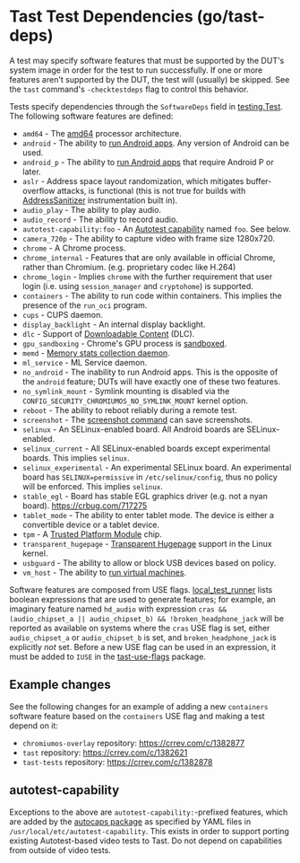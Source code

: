 # Tast Test Dependencies (go/tast-deps)

A test may specify software features that must be supported by the DUT's system
image in order for the test to run successfully. If one or more features aren't
supported by the DUT, the test will (usually) be skipped. See the `tast`
command's `-checktestdeps` flag to control this behavior.

Tests specify dependencies through the `SoftwareDeps` field in [testing.Test].
The following software features are defined:

*   `amd64` - The [amd64] processor architecture.
*   `android` - The ability to [run Android apps]. Any version of Android can be
    used.
*   `android_p` - The ability to [run Android apps] that require Android P or
    later.
*   `aslr` - Address space layout randomization, which mitigates buffer-overflow
    attacks, is functional (this is not true for builds with [AddressSanitizer]
    instrumentation built in).
*   `audio_play` - The ability to play audio.
*   `audio_record` - The ability to record audio.
*   `autotest-capability:foo` - An [Autotest capability] named `foo`. See below.
*   `camera_720p` - The ability to capture video with frame size 1280x720.
*   `chrome` - A Chrome process.
*   `chrome_internal` - Features that are only available in official Chrome,
    rather than Chromium. (e.g. proprietary codec like H.264)
*   `chrome_login` - Implies `chrome` with the further requirement that user
    login (i.e. using `session_manager` and `cryptohome`) is supported.
*   `containers` - The ability to run code within containers. This implies the
    presence of the `run_oci` program.
*   `cups` - CUPS daemon.
*   `display_backlight` - An internal display backlight.
*   `dlc` - Support of [Downloadable Content] (DLC).
*   `gpu_sandboxing` - Chrome's GPU process is [sandboxed].
*   `memd` - [Memory stats collection daemon].
*   `ml_service` - ML Service daemon.
*   `no_android` - The inability to run Android apps. This is the opposite of
    the `android` feature; DUTs will have exactly one of these two features.
*   `no_symlink_mount` - Symlink mounting is disabled via the
    `CONFIG_SECURITY_CHROMIUMOS_NO_SYMLINK_MOUNT` kernel option.
*   `reboot` - The ability to reboot reliably during a remote test.
*   `screenshot` - The [screenshot command] can save screenshots.
*   `selinux` - An SELinux-enabled board. All Android boards are
    SELinux-enabled.
*   `selinux_current` - All SELinux-enabled boards except experimental boards.
    This implies `selinux`.
*   `selinux_experimental` - An experimental SELinux board. An experimental
    board has `SELINUX=permissive` in `/etc/selinux/config`, thus no policy
    will be enforced. This implies `selinux`.
*   `stable_egl` - Board has stable EGL graphics driver (e.g. not a nyan board).
    https://crbug.com/717275
*   `tablet_mode` - The ability to enter tablet mode. The device is either
    a convertible device or a tablet device.
*   `tpm` - A [Trusted Platform Module] chip.
*   `transparent_hugepage` - [Transparent Hugepage] support in the Linux kernel.
*   `usbguard` - The ability to allow or block USB devices based on policy.
*   `vm_host` - The ability to [run virtual machines].

Software features are composed from USE flags. [local_test_runner] lists boolean
expressions that are used to generate features; for example, an imaginary
feature named `hd_audio` with expression `cras && (audio_chipset_a ||
audio_chipset_b) && !broken_headphone_jack` will be reported as available on
systems where the `cras` USE flag is set, either `audio_chipset_a` or
`audio_chipset_b` is set, and `broken_headphone_jack` is explicitly *not* set.
Before a new USE flag can be used in an expression, it must be added to `IUSE`
in the [tast-use-flags] package.

## Example changes

See the following changes for an example of adding a new `containers` software
feature based on the `containers` USE flag and making a test depend on it:

*   `chromiumos-overlay` repository: <https://crrev.com/c/1382877>
*   `tast` repository: <https://crrev.com/c/1382621>
*   `tast-tests` repository: <https://crrev.com/c/1382878>

## autotest-capability

Exceptions to the above are `autotest-capability:`-prefixed features, which are
added by the [autocaps package] as specified by YAML files in
`/usr/local/etc/autotest-capability`. This exists in order to support porting
existing Autotest-based video tests to Tast. Do not depend on capabilities from
outside of video tests.

[testing.Test]: https://godoc.org/chromium.googlesource.com/chromiumos/platform/tast.git/src/chromiumos/tast/testing#Test
[run Android apps]: https://developer.android.com/topic/arc/
[AddressSanitizer]: https://github.com/google/sanitizers/wiki/AddressSanitizer
[Autotest capability]: https://chromium.googlesource.com/chromiumos/overlays/chromiumos-overlay/+/master/chromeos-base/autotest-capability-default/
[Downloadable Content]: https://chromium.googlesource.com/chromiumos/platform2/+/HEAD/dlcservice
[sandboxed]: https://chromium.googlesource.com/chromium/src/+/HEAD/docs/linux_sandboxing.md
[Memory stats collection daemon]: https://chromium.googlesource.com/chromiumos/platform2/+/master/metrics/memd/
[screenshot command]: https://chromium.googlesource.com/chromiumos/platform2/+/master/screenshot/
[Trusted Platform Module]: https://en.wikipedia.org/wiki/Trusted_Platform_Module
[Transparent Hugepage]: https://www.kernel.org/doc/Documentation/vm/transhuge.txt
[run virtual machines]: https://chromium.googlesource.com/chromiumos/docs/+/master/containers_and_vms.md
[local_test_runner]: https://chromium.googlesource.com/chromiumos/platform/tast/+/master/src/chromiumos/cmd/local_test_runner/main.go
[tast-use-flags]: https://chromium.googlesource.com/chromiumos/overlays/chromiumos-overlay/+/master/chromeos-base/tast-use-flags/
[autocaps package]: https://godoc.org/chromium.googlesource.com/chromiumos/platform/tast.git/src/chromiumos/tast/autocaps/
[Transparent Hugepage]: https://www.kernel.org/doc/Documentation/vm/transhuge.txt
[amd64]: https://en.wikipedia.org/wiki/X86-64
